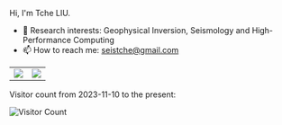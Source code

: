 
Hi, I'm Tche LIU.
- 📕 Research interests: Geophysical Inversion, Seismology and High-Performance Computing
- 📫 How to reach me: seistche@gmail.com


<table id="tbl" border=1 width="80%" rules=none frame=void>
<td><img src="https://github-readme-stats.vercel.app/api?username=tchel&show_icons=true&hide=issues&theme=gruvbox&hide_title=false" ></td>
<td><img src="https://github-readme-stats.vercel.app/api/top-langs/?username=tchel&layout=compact&theme=gruvbox&hide_title=false&hide=html" ></td>
</table>

Visitor count from 2023-11-10 to the present:

![Visitor Count](https://profile-counter.glitch.me/tchel/count.svg)

<!--
- 🔭 I’m currently working on ...
- 🌱 I’m currently learning ...
- 👯 I’m looking to collaborate on ...
- 🤔 I’m looking for help with ...
- 💬 Ask me about ...
- 📫 How to reach me: ...
- 😄 Pronouns: ...
- ⚡ Fun fact: ... 
-->


